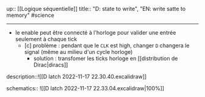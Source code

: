 up:: [[Logique séquentielle]] 
title:: "D: state to write", "EN: write satte to memory"
#science 

---

 - le enable peut être connecté à l'horloge pour valider une entrée seulement à chaque tick
     - [c] problème : pendant que le `CLK` est high, changer `D` changera le signal (même au milieu d'un cycle horloge)
         - solution : transfomer les ticks horloge en [[distribution de Dirac|diracs]]


description::![[D latch 2022-11-17 22.30.40.excalidraw]]

schematics:: ![[D latch 2022-11-17 22.33.04.excalidraw|100%]]